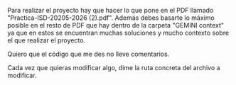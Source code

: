 Para realizar el proyecto hay que hacer lo que pone en el PDF llamado "Practica-ISD-20205-2026 (2).pdf". Además debes basarte lo máximo posible en el resto de PDF que hay dentro de la carpeta "GEMINI context" ya que en estos se encuentran muchas soluciones y mucho contexto sobre el que realizar el proyecto.

Quiero que el código que me des no lleve comentarios.

Cada vez que quieras modificar algo, dime la ruta concreta del archivo a modificar.